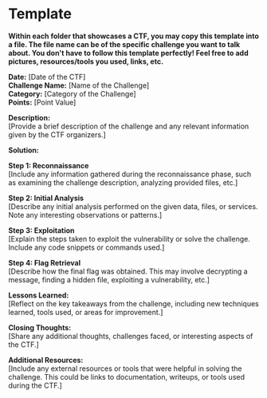 # Template

**Within each folder that showcases a CTF, you may copy this template into a file. The file name can be of the specific challenge you want to talk about. You don't have to follow this template perfectly! Feel free to add pictures, resources/tools you used, links, etc.**

**Date:** [Date of the CTF]  
**Challenge Name:** [Name of the Challenge]  
**Category:** [Category of the Challenge]  
**Points:** [Point Value]  

**Description:**  
[Provide a brief description of the challenge and any relevant information given by the CTF organizers.]

**Solution:**

**Step 1: Reconnaissance**  
[Include any information gathered during the reconnaissance phase, such as examining the challenge description, analyzing provided files, etc.]

**Step 2: Initial Analysis**  
[Describe any initial analysis performed on the given data, files, or services. Note any interesting observations or patterns.]

**Step 3: Exploitation**  
[Explain the steps taken to exploit the vulnerability or solve the challenge. Include any code snippets or commands used.]

**Step 4: Flag Retrieval**  
[Describe how the final flag was obtained. This may involve decrypting a message, finding a hidden file, exploiting a vulnerability, etc.]

**Lessons Learned:**  
[Reflect on the key takeaways from the challenge, including new techniques learned, tools used, or areas for improvement.]

**Closing Thoughts:**  
[Share any additional thoughts, challenges faced, or interesting aspects of the CTF.]

**Additional Resources:**  
[Include any external resources or tools that were helpful in solving the challenge. This could be links to documentation, writeups, or tools used during the CTF.]
